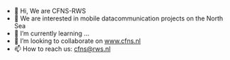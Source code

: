 - 👋 Hi, We are CFNS-RWS
- 👀 We are interested in mobile datacommunication projects on the North Sea 
- 🌱 I’m currently learning ...
- 💞️ I’m looking to collaborate on www.cfns.nl
- 📫 How to reach us: cfns@rws.nl

<!---
CFNS-RWS/CFNS-RWS is a ✨ special ✨ repository because its `README.md` (this file) appears on your GitHub profile.
You can click the Preview link to take a look at your changes.
--->
